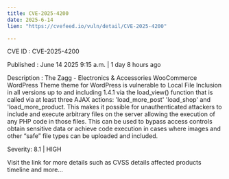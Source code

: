 ```yaml
---
title: CVE-2025-4200
date: 2025-6-14
lien: "https://cvefeed.io/vuln/detail/CVE-2025-4200"

---
```


CVE ID : CVE-2025-4200

Published :  June 14
2025
9:15 a.m. | 1 day
8 hours ago

Description : The Zagg - Electronics & Accessories WooCommerce WordPress Theme theme for WordPress is vulnerable to Local File Inclusion in all versions up to
and including
1.4.1 via the load_view() function that is called via at least three AJAX actions: 'load_more_post'
'load_shop'
and 'load_more_product. This makes it possible for unauthenticated attackers to include and execute arbitrary files on the server
allowing the execution of any PHP code in those files. This can be used to bypass access controls
obtain sensitive data
or achieve code execution in cases where images and other “safe” file types can be uploaded and included.

Severity: 8.1 | HIGH

Visit the link for more details
such as CVSS details
affected products
timeline
and more...
